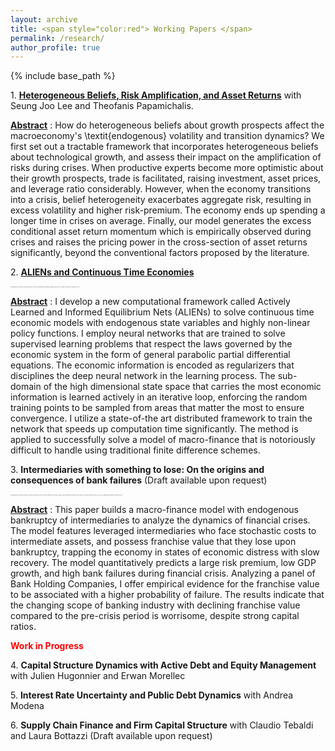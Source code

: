 ```yaml
---
layout: archive
title: <span style="color:red"> Working Papers </span>
permalink: /research/
author_profile: true
---
```

{% include base_path %}

1\. [**Heterogeneous Beliefs, Risk Amplification, and Asset Returns**](http://goutham-epfl.github.io/website/files/paper4) with Seung Joo Lee and Theofanis Papamichalis.

<ins>__Abstract__</ins> : How do heterogeneous beliefs about growth prospects affect the macroeconomy's \textit{endogenous} volatility and transition dynamics? We first set out a tractable framework that incorporates heterogeneous beliefs about technological growth, and assess their impact on the amplification of risks during crises. When productive experts become more optimistic about their growth prospects, trade is facilitated, raising investment, asset prices, and leverage ratio considerably. However, when the economy transitions into a crisis, belief heterogeneity exacerbates aggregate risk, resulting in excess volatility and higher risk-premium. The economy ends up spending a longer time in crises on average. Finally, our model generates the excess conditional asset return momentum which is empirically observed during crises and raises the pricing power in the cross-section of asset returns significantly, beyond the conventional factors proposed by the literature.



2\. [**ALIENs and Continuous Time Economies**](http://goutham-epfl.github.io/website/files/paper2.pdf)

_<font size=2> <span style="font-family:cardinals; font-size:2;"> Presentations: Princeton University (2022), SFI-UZH Computational Finance seminar (2021), EUI Artificial Intelligence seminar (2021). </span> </font>_

<ins>__Abstract__</ins> : I develop a new computational framework called Actively Learned and Informed Equilibrium Nets (ALIENs) to solve continuous time economic models with endogenous state variables and highly non-linear policy functions. I employ neural networks that are trained to solve supervised learning problems that respect the laws governed by the economic system in the form of general parabolic partial differential equations. The economic information is encoded as regularizers that disciplines the deep neural network in the learning process. The sub-domain of the high dimensional state space that carries the most economic information is learned actively in an iterative loop, enforcing the random training points to be sampled from areas that matter the most to ensure convergence. I utilize a state-of-the art distributed framework to train the network that speeds up computation time significantly. The method is applied to successfully solve a model of macro-finance that is notoriously difficult to handle using traditional finite difference schemes.

3\. **Intermediaries with something to lose: On the origins and consequences of bank failures** (Draft available upon request)

_<font size=2> <span style="font-family:cardinals; font-size:2;"> Presentations: 20th Macro Finance Society PhD session (2022), CESifo Conference on Macro, Money, and International Finance (2022), EPFL-UNIL PhD seminar (2022), SFI-UZH Computational Finance seminar (2022). </span> </font>_


<ins>__Abstract__</ins> : This paper builds a macro-finance model with endogenous bankruptcy of intermediaries to analyze the dynamics of financial crises. The model features leveraged intermediaries who face stochastic costs to intermediate assets, and possess franchise value
that they lose upon bankruptcy, trapping the economy in states of economic distress with slow recovery. The model quantitatively predicts a large risk premium, low GDP growth, and high bank failures during financial crisis. Analyzing a panel of Bank Holding Companies, I offer empirical evidence for the franchise value to be associated with a higher probability of failure. The results indicate that the changing scope of banking industry with declining franchise value compared to the pre-crisis period is worrisome, despite strong capital ratios.

<span style="color:red"> **Work in Progress** </span>

4\. **Capital Structure Dynamics with Active Debt and Equity Management** with Julien Hugonnier and Erwan Morellec 

5\. **Interest Rate Uncertainty and Public Debt Dynamics** with Andrea Modena 

6\. **Supply Chain Finance and Firm Capital Structure** with Claudio Tebaldi and Laura Bottazzi (Draft available upon request)
